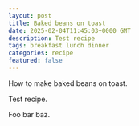 ```yaml
---
layout: post
title: Baked beans on toast
date: 2025-02-04T11:45:03+0000 GMT
description: Test recipe
tags: breakfast lunch dinner
categories: recipe
featured: false
---
```


How to make baked beans on toast.

Test recipe.

Foo bar baz.